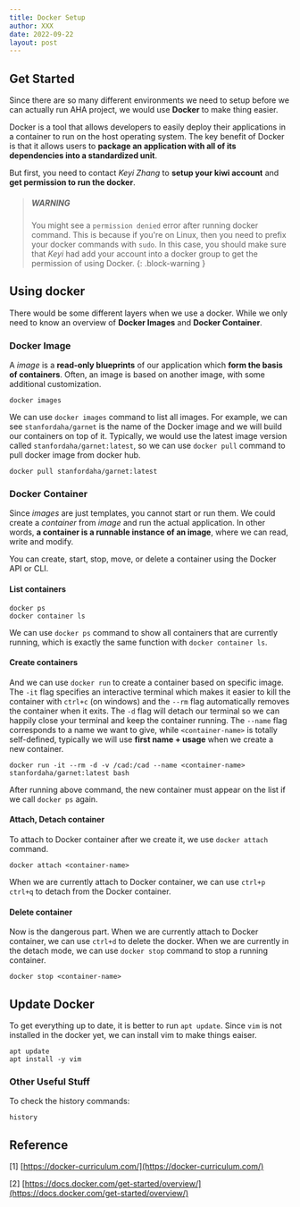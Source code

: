 ```yaml
---
title: Docker Setup
author: XXX
date: 2022-09-22
layout: post
---
```


## Get Started 
Since there are so many different environments we need to 
setup before we can actually run AHA project, we would use 
**Docker** to make thing easier. 

Docker is a tool that allows developers to easily deploy their 
applications in a container to run on the host operating system. 
The key benefit of Docker is that it allows users to 
**package an application with all of its dependencies into a standardized unit**.

But first, you need to contact *Keyi Zhang* to **setup your kiwi account** 
and **get permission to run the docker**. 


> ##### WARNING
>
> You might see a `permission denied` error after running docker 
> command. This is because if you're on Linux, then you need to 
> prefix your docker commands with `sudo`. In this case, you should 
> make sure that *Keyi* had add your account into a docker group to 
> get the permission of using Docker.
{: .block-warning }


## Using docker
There would be some different layers when we use a docker. While we 
only need to know an overview of **Docker Images** and **Docker Container**.


### Docker Image
A *image* is a **read-only blueprints** of our application which 
**form the basis of containers**. Often, an image is based on another 
image, with some additional customization. 

    docker images

We can use `docker images` command to list all images. For example, 
we can see `stanfordaha/garnet` is the name of the Docker image and 
we will build our containers on top of it. Typically, we would use 
the latest image version called `stanfordaha/garnet:latest`, so we 
can use `docker pull` command to pull docker image from docker hub.

    docker pull stanfordaha/garnet:latest


### Docker Container
Since *images* are just templates, you cannot start or run them. We 
could create a *container* from *image* and run the actual application. 
In other words, **a container is a runnable instance of an image**, 
where we can read, write and modify. 

You can create, start, stop, move, or delete a container using the Docker 
API or CLI.


#### List containers

    docker ps
    docker container ls

We can use `docker ps` command to show all containers that are currently 
running, which is exactly the same function with `docker container ls`.  


#### Create containers

And we can use `docker run` to create a container based on specific image. 
The `-it` flag specifies an interactive terminal which makes it easier to 
kill the container with `ctrl+c` (on windows) and the `--rm` flag 
automatically removes the container when it exits. The `-d` flag will 
detach our terminal so we can happily close your terminal and keep the 
container running. The `--name` flag corresponds to a name we want to give, 
while `<container-name>` is totally self-defined, typically we will use 
**first name + usage** when we create a new container. 

    docker run -it --rm -d -v /cad:/cad --name <container-name> stanfordaha/garnet:latest bash

After running above command, the new container must appear on the list if 
we call `docker ps` again. 


#### Attach, Detach container

To attach to Docker container after we create it, we use `docker attach` command.

    docker attach <container-name>

When we are currently attach to Docker container, we can use 
`ctrl+p ctrl+q` to detach from the Docker container.


#### Delete container
Now is the dangerous part. When we are currently attach to Docker container, 
we can use `ctrl+d` to delete the docker. When we are currently in the detach 
mode, we can use `docker stop` command to stop a running container. 
    
    docker stop <container-name>


## Update Docker
To get everything up to date, it is better to run `apt update`. Since `vim` is 
not installed in the docker yet, we can install vim to make things eaiser. 

    apt update
    apt install -y vim




### Other Useful Stuff
To check the history commands:

    history




## Reference

[1] [https://docker-curriculum.com/](https://docker-curriculum.com/)

[2] [https://docs.docker.com/get-started/overview/](https://docs.docker.com/get-started/overview/)